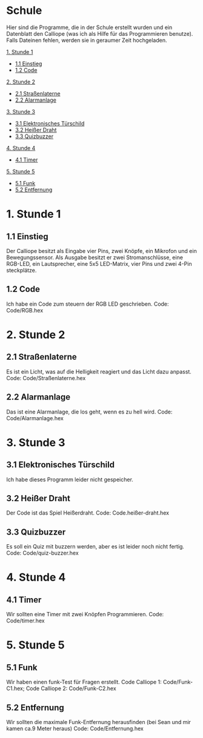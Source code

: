 # Schule

Hier sind die Programme, die in der Schule erstellt wurden und ein Datenblatt den Calliope (was ich als Hilfe für das Programmieren benutze). Falls Dateinen fehlen, werden sie in geraumer Zeit hochgeladen.

[1. Stunde 1](#1-stunde-1)
* [1.1 Einstieg](#11-einstieg)
* [1.2 Code](#12-code)

[2. Stunde 2](#2-stunde2)
* [2.1 Straßenlaterne](#21-straßenlaterne)
* [2.2 Alarmanlage](#22-alarmanlage)

[3. Stunde 3](#3-stunde-3)
* [3.1 Elektronisches Türschild](#31-elektronisches-türschild)
* [3.2 Heißer Draht](#32-heißer-draht)
* [3.3 Quizbuzzer](#33-quizbuzzer)

[4. Stunde 4](#4-stunde-4)
* [4.1 Timer](#41-timer)

[5. Stunde 5](#5-stunde-5)
* [5.1 Funk](#51-funk)
* [5.2 Entfernung](#52-entfernung)

# 1. Stunde 1
## 1.1 Einstieg
Der Calliope besitzt als Eingabe vier Pins, zwei Knöpfe, ein Mikrofon und ein Bewegungssensor. Als Ausgabe besitzt er zwei Stromanschlüsse, eine RGB-LED, ein Lautsprecher, eine 5x5 LED-Matrix, vier Pins und zwei 4-Pin steckplätze.

## 1.2 Code
Ich habe ein Code zum steuern der RGB LED geschrieben. Code: Code/RGB.hex

# 2. Stunde 2
## 2.1 Straßenlaterne
Es ist ein Licht, was auf die Helligkeit reagiert und das Licht dazu anpasst. Code: Code/Straßenlaterne.hex

## 2.2 Alarmanlage
Das ist eine Alarmanlage, die los geht, wenn es zu hell wird. Code: Code/Alarmanlage.hex

# 3. Stunde 3
## 3.1 Elektronisches Türschild
Ich habe dieses Programm leider nicht gespeicher.

## 3.2 Heißer Draht
Der Code ist das Spiel Heißerdraht. Code: Code.heißer-draht.hex

## 3.3 Quizbuzzer
Es soll ein Quiz mit buzzern werden, aber es ist leider noch nicht fertig. Code: Code/quiz-buzzer.hex

# 4. Stunde 4
## 4.1 Timer
Wir sollten eine Timer mit zwei Knöpfen Programmieren. Code: Code/timer.hex

# 5. Stunde 5
## 5.1 Funk
Wir haben einen funk-Test für Fragen erstellt.
Code Calliope 1: Code/Funk-C1.hex; 
Code Calliope 2: Code/Funk-C2.hex

## 5.2 Entfernung
Wir sollten die maximale Funk-Entfernung herausfinden (bei Sean und mir kamen ca.9 Meter heraus) Code: Code/Entfernung.hex
